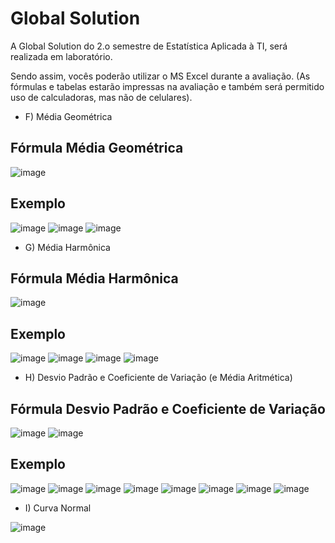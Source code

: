 # Global Solution

A Global Solution do 2.o semestre de Estatística Aplicada à TI, será realizada em laboratório.

Sendo assim, vocês poderão utilizar o MS Excel durante a avaliação. (As fórmulas e tabelas estarão impressas na avaliação e também será permitido uso de calculadoras, mas não de celulares).

- F) Média Geométrica

## Fórmula Média Geométrica

![image](https://user-images.githubusercontent.com/62342894/201156039-c30d602f-bd7b-4635-99e5-2615a9f2c5f2.png)

## Exemplo

![image](https://user-images.githubusercontent.com/62342894/201156746-ffcbb23a-6f27-491d-acf3-5d5c4754283a.png)
![image](https://user-images.githubusercontent.com/62342894/201156476-78a5bec8-87da-48aa-b5d0-82328bdf8036.png)
![image](https://user-images.githubusercontent.com/62342894/201156521-58f2a97e-7e0b-4944-9a3e-15998fb133ae.png)

- G) Média Harmônica

## Fórmula Média Harmônica

![image](https://user-images.githubusercontent.com/62342894/201156837-8d0a60c4-83c3-4cbf-9502-f5e1ca5ab95f.png)

## Exemplo

![image](https://user-images.githubusercontent.com/62342894/201156991-aaa0e67a-10dd-41a9-af3f-9197c43844b9.png)
![image](https://user-images.githubusercontent.com/62342894/201157006-81dc65af-de7f-4aba-9451-509972b6a1f0.png)
![image](https://user-images.githubusercontent.com/62342894/201157024-42614b41-dde9-42cd-814a-92cc595d533a.png)
![image](https://user-images.githubusercontent.com/62342894/201157054-ea5e61a7-753b-4424-8714-c36537664ea4.png)

- H) Desvio Padrão e Coeficiente de Variação (e Média Aritmética)

## Fórmula Desvio Padrão e Coeficiente de Variação

![image](https://user-images.githubusercontent.com/62342894/201157161-cda730bf-4d9b-4e52-a338-a397deda4b0e.png)
![image](https://user-images.githubusercontent.com/62342894/201157187-3e1cd672-1a21-4fcb-8786-3bd55ad61379.png)

## Exemplo

![image](https://user-images.githubusercontent.com/62342894/201157281-e1b5ee4e-6f2f-4d2f-ba8e-74fc513444ca.png)
![image](https://user-images.githubusercontent.com/62342894/201157310-af4fb60d-2ed6-45cd-b4ce-8fe024a7515a.png)
![image](https://user-images.githubusercontent.com/62342894/201157435-db9a6cf1-24ff-4e75-b3a4-039006504e6d.png)
![image](https://user-images.githubusercontent.com/62342894/201157467-7dc4ee9f-9069-49c3-ab08-5ccb8c627508.png)
![image](https://user-images.githubusercontent.com/62342894/201157536-aebeff96-0673-410e-b83c-1d33ab2583f1.png)
![image](https://user-images.githubusercontent.com/62342894/201157564-1d80188d-d4f5-4a7a-8e10-d2833e1ed143.png)
![image](https://user-images.githubusercontent.com/62342894/201157610-a1a01ffb-5b2d-4963-b035-6051f87e6099.png)
![image](https://user-images.githubusercontent.com/62342894/201157669-d8779883-0371-4782-81b8-9e14e75bf60f.png)

- I) Curva Normal

![image](https://user-images.githubusercontent.com/62342894/201158309-2eb3b130-313c-432d-83c6-dfd628bfacb8.png)

